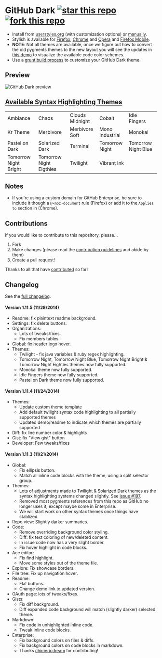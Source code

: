 # GitHub Dark [![star this repo](http://github-svg-buttons.herokuapp.com/star.svg?user=StylishThemes&repo=GitHub-Dark&style=flat)](http://github.com/StylishThemes/GitHub-Dark) [![fork this repo](http://github-svg-buttons.herokuapp.com/fork.svg?user=StylishThemes&repo=GitHub-Dark&style=flat)](http://github.com/StylishThemes/GitHub-Dark/fork)

- Install from [userstyles.org](http://userstyles.org/styles/37035) (with customization options) or [manually](https://raw.githubusercontent.com/StylishThemes/GitHub-Dark/master/github-dark.css).
- Stylish is available for [Firefox](https://addons.mozilla.org/en-US/firefox/addon/2108/), [Chrome](https://chrome.google.com/extensions/detail/fjnbnpbmkenffdnngjfgmeleoegfcffe) and [Opera](https://addons.opera.com/en/extensions/details/stylish-for-opera/) and [Firefox Mobile](https://addons.mozilla.org/en-US/firefox/addon/2108/).
- **NOTE**: Not all themes are available, once we figure out how to convert the old pygments themes to the new layout you will see the updates in [this demo](http://StylishThemes.github.io/GitHub-Dark/) to visualize the available code color schemes.
- Use a [grunt build process](https://github.com/StylishThemes/GitHub-Dark/wiki/Build) to customize your GitHub Dark theme.

## Preview
![GitHub Dark preview](http://i.imgur.com/MsrHuFh.png)

## [Available Syntax Highlighting Themes](http://stylishthemes.github.io/GitHub-Dark/)

|   |   |   |   |   |
| --- | --- | --- | --- | --- |
| Ambiance | Chaos | Clouds Midnight | Cobalt | Idle Fingers |
| Kr Theme | Merbivore | Merbivore Soft | Mono Industrial | Monokai |
| Pastel on Dark | Solarized Dark | Terminal | Tomorrow Night | Tomorrow Night Blue |
| Tomorrow Night Bright | Tomorrow Night Eigthies | Twilight | Vibrant Ink | |

## Notes

* If you're using a custom domain for GitHub Enterprise, be sure to include it though a `@-moz-document` rule (Firefox) or add it to the `Applies to` section in (Chrome).

## Contributions

If you would like to contribute to this repository, please...

1. Fork
2. Make changes (please read the [contribution guidelines](https://github.com/StylishThemes/GitHub-Dark/blob/master/CONTRIBUTING.md) and abide by them)
3. Create a pull request!

Thanks to all that have [contributed](https://github.com/StylishThemes/GitHub-Dark/graphs/contributors) so far!

## Changelog

See the [full changelog](https://github.com/StylishThemes/GitHub-Dark/wiki).

#### Version 1.11.5 (11/28/2014)

* Readme: fix plaintext readme background.
* Settings: fix delete buttons.
* Organizations:
  * Lots of tweaks/fixes.
  * Fix members tables.
* Global: fix header logo hover.
* Themes:
  * Twilight - fix java variables & ruby regex highlighting.
  * Tomorrow Night, Tomorrow Night Blue, Tomorrow Night Bright & Tomorrow Night Eighties themes now fully supported.
  * Monokai theme now fully supported.
  * Idle Fingers theme now fully supported.
  * Pastel on Dark theme now fully supported.

#### Version 1.11.4 (11/24/2014)

* Themes:
  * Update custom theme template
  * Add default twilight syntax code highlighting to all partially supported themes
  * Updated demo/readme to indicate which themes are partially supported
* Diff: fix line number color & highlights
* Gist: fix "View gist" button
* Developer: Few tweaks/fixes

#### Version 1.11.3 (11/21/2014)

* Global:
  * Fix ellipsis button.
  * Match all inline code blocks with the theme, using a split selector group.
* Themes:
  * Lots of adjustments made to Twilight & Solarized Dark themes as the syntax highlighting systems changed slightly. See [issue #197](https://github.com/StylishThemes/GitHub-Dark/issues/197).
  * Removed most pygments references from this repo as GitHub no longer uses it, except maybe some in Enterprise.
  * We will start work on other syntax themes once things have stablized.
* Repo view: Slightly darker summaries.
* Code:
  * Remove overriding background color styling.
  * Diff: fix text coloring of new/deleted content.
  * In issue code now has a very slight border.
  * Fix hover highlight in code blocks.
* Ace editor:
  * Fix find highlight.
  * Move some styles out of the theme file.
* Explore: Fix showcase borders.
* File tree: Fix up navigation hover.
* Readme:
  * Flat buttons.
  * Change demo link to updated version.
* OAuth page: lots of tweaks/fixes.
* Gists:
  * Fix diff background.
  * Diff expanded code background will match (slightly darker) selected theme.
* Markdown:
  * Fix code in unhighlighted inline code.
  * Tweak inline code blocks.
* Enterprise:
  * Fix background colors on files & diffs.
  * Fix background colors on code blocks in markdown.
  * Thanks [chimericdream](https://github.com/chimericdream) for contributing!

